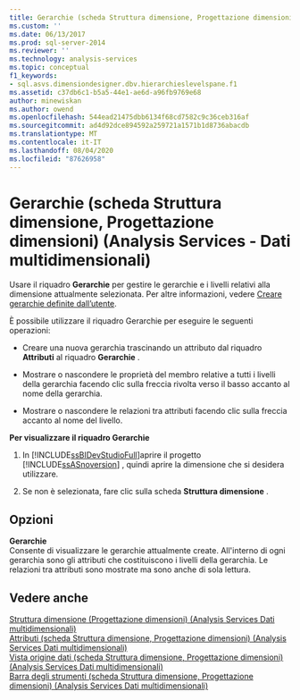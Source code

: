 ```yaml
---
title: Gerarchie (scheda Struttura dimensione, Progettazione dimensioni) (Analysis Services-Dati multidimensionali) | Microsoft Docs
ms.custom: ''
ms.date: 06/13/2017
ms.prod: sql-server-2014
ms.reviewer: ''
ms.technology: analysis-services
ms.topic: conceptual
f1_keywords:
- sql.asvs.dimensiondesigner.dbv.hierarchieslevelspane.f1
ms.assetid: c37db6c1-b5a5-44e1-ae6d-a96fb9769e68
author: minewiskan
ms.author: owend
ms.openlocfilehash: 544ead21475dbb6134f68cd7582c9c36ceb316af
ms.sourcegitcommit: ad4d92dce894592a259721a1571b1d8736abacdb
ms.translationtype: MT
ms.contentlocale: it-IT
ms.lasthandoff: 08/04/2020
ms.locfileid: "87626958"
---
```

# <a name="hierarchies-dimension-structure-tab-dimension-designer-analysis-services---multidimensional-data"></a>Gerarchie (scheda Struttura dimensione, Progettazione dimensioni) (Analysis Services - Dati multidimensionali)
  Usare il riquadro **Gerarchie** per gestire le gerarchie e i livelli relativi alla dimensione attualmente selezionata. Per altre informazioni, vedere [Creare gerarchie definite dall’utente](multidimensional-models/user-defined-hierarchies-create.md).  
  
 È possibile utilizzare il riquadro Gerarchie per eseguire le seguenti operazioni:  
  
-   Creare una nuova gerarchia trascinando un attributo dal riquadro **Attributi** al riquadro **Gerarchie** .  
  
-   Mostrare o nascondere le proprietà del membro relative a tutti i livelli della gerarchia facendo clic sulla freccia rivolta verso il basso accanto al nome della gerarchia.  
  
-   Mostrare o nascondere le relazioni tra attributi facendo clic sulla freccia accanto al nome del livello.  
  
 **Per visualizzare il riquadro Gerarchie**  
  
1.  In [!INCLUDE[ssBIDevStudioFull](../includes/ssbidevstudiofull-md.md)]aprire il progetto [!INCLUDE[ssASnoversion](../includes/ssasnoversion-md.md)] , quindi aprire la dimensione che si desidera utilizzare.  
  
2.  Se non è selezionata, fare clic sulla scheda **Struttura dimensione** .  
  
## <a name="options"></a>Opzioni  
 **Gerarchie**  
 Consente di visualizzare le gerarchie attualmente create. All'interno di ogni gerarchia sono gli attributi che costituiscono i livelli della gerarchia. Le relazioni tra attributi sono mostrate ma sono anche di sola lettura.  
  
## <a name="see-also"></a>Vedere anche  
 [Struttura dimensione &#40;Progettazione dimensioni&#41; &#40;Analysis Services Dati multidimensionali&#41;](dimension-structure-dimension-designer-analysis-services-multidimensional-data.md)   
 [Attributi &#40;scheda Struttura dimensione, Progettazione dimensioni&#41; &#40;Analysis Services Dati multidimensionali&#41;](attributes-dimension-designer-analysis-services-multidimensional-data.md)   
 [Vista origine dati &#40;scheda Struttura dimensione, Progettazione dimensioni&#41; &#40;Analysis Services Dati multidimensionali&#41;](datasource-view-dimension-designer-analysis-services-multidimensional-data.md)   
 [Barra degli strumenti &#40;scheda Struttura dimensione, Progettazione dimensioni&#41; &#40;Analysis Services Dati multidimensionali&#41;](toolbar-dimension-structure-designer-analysis-services-multidimensional-data.md)  
  
  
